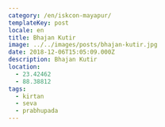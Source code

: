```yaml
---
category: /en/iskcon-mayapur/
templateKey: post
locale: en
title: Bhajan Kutir
image: ../../images/posts/bhajan-kutir.jpg
date: 2018-12-06T15:05:09.000Z
description: Bhajan Kutir
location:
  - 23.42462
  - 88.38812
tags:
  - kirtan
  - seva
  - prabhupada
---
```


<tbd locale="en" url="https://docs.google.com/document/d/1FDvmWjAElzRwfBQMRaO-a-AN2lq4LaEJ1QfoQTzeUzg/edit#heading=h.hneqwe5o394o"></tbd>
